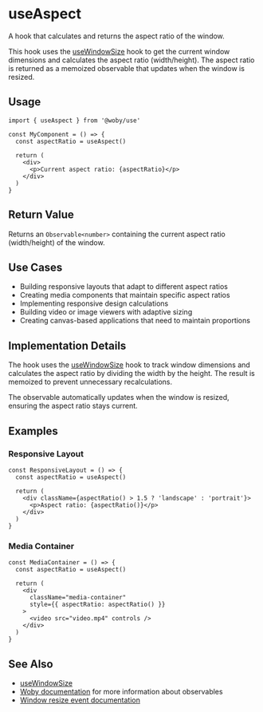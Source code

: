 # useAspect

A hook that calculates and returns the aspect ratio of the window.

This hook uses the [useWindowSize](useWindowSize.md) hook to get the current window dimensions and calculates the aspect ratio (width/height). The aspect ratio is returned as a memoized observable that updates when the window is resized.

## Usage

```tsx
import { useAspect } from '@woby/use'

const MyComponent = () => {
  const aspectRatio = useAspect()
  
  return (
    <div>
      <p>Current aspect ratio: {aspectRatio}</p>
    </div>
  )
}
```

## Return Value

Returns an `Observable<number>` containing the current aspect ratio (width/height) of the window.

## Use Cases

- Building responsive layouts that adapt to different aspect ratios
- Creating media components that maintain specific aspect ratios
- Implementing responsive design calculations
- Building video or image viewers with adaptive sizing
- Creating canvas-based applications that need to maintain proportions

## Implementation Details

The hook uses the [useWindowSize](useWindowSize.md) hook to track window dimensions and calculates the aspect ratio by dividing the width by the height. The result is memoized to prevent unnecessary recalculations.

The observable automatically updates when the window is resized, ensuring the aspect ratio stays current.

## Examples

### Responsive Layout

```tsx
const ResponsiveLayout = () => {
  const aspectRatio = useAspect()
  
  return (
    <div className={aspectRatio() > 1.5 ? 'landscape' : 'portrait'}>
      <p>Aspect ratio: {aspectRatio()}</p>
    </div>
  )
}
```

### Media Container

```tsx
const MediaContainer = () => {
  const aspectRatio = useAspect()
  
  return (
    <div 
      className="media-container"
      style={{ aspectRatio: aspectRatio() }}
    >
      <video src="video.mp4" controls />
    </div>
  )
}
```

## See Also

- [useWindowSize](useWindowSize.md)
- [Woby documentation](https://github.com/vobyjs/woby) for more information about observables
- [Window resize event documentation](https://developer.mozilla.org/en-US/docs/Web/API/Window/resize_event)